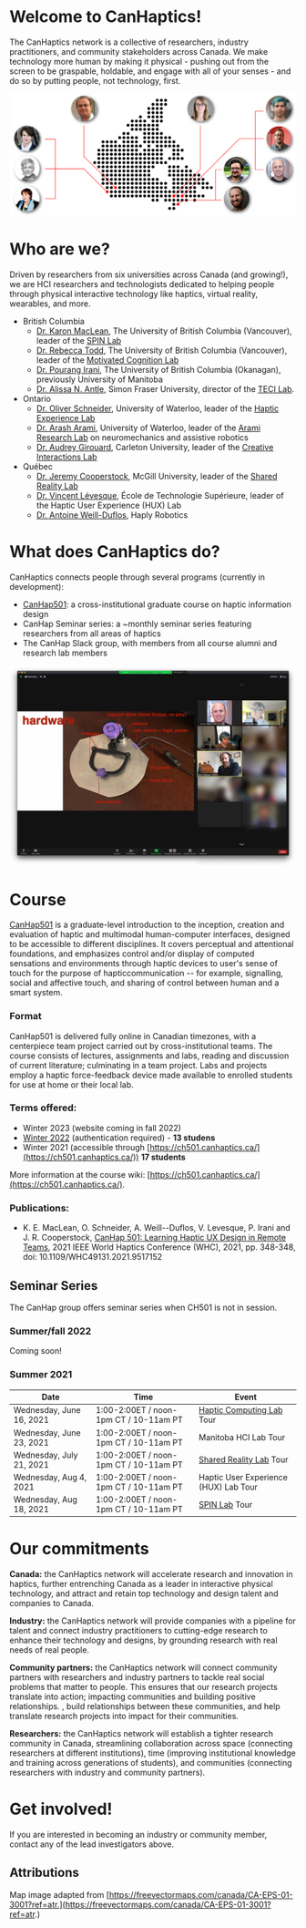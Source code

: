 # Welcome to CanHaptics!

The CanHaptics network is a collective of researchers, industry practitioners, and community stakeholders across Canada. We make technology more human by making it physical - pushing out from the screen to be graspable, holdable, and engage with all of your senses - and do so by putting people, not technology, first.

![Map of Canada with researchers](img/CanHaptics-NetworkImage-03-01.png)

# Who are we?
Driven by researchers from six universities across Canada (and growing!), we are HCI researchers and technologists dedicated to helping people through physical interactive technology like haptics, virtual reality, wearables, and more.

- British Columbia
  - [Dr. Karon MacLean](http://cs.ubc.ca/~maclean), The University of British Columbia (Vancouver), leader of the [SPIN Lab](https://www.cs.ubc.ca/labs/spin/frontpage)
  - [Dr. Rebecca Todd](https://psych.ubc.ca/profile/rebecca-todd/), The University of British Columbia (Vancouver), leader of the [Motivated Cognition Lab](https://mclab.psych.ubc.ca/)
  - [Dr. Pourang Irani](http://www.cs.umanitoba.ca/~irani/), The University of British Columbia (Okanagan), previously University of Manitoba
  - [Dr. Alissa N. Antle](https://www.sfu.ca/siat/people/research-faculty/alissa-antle.html), Simon Fraser University, director of the [TECI Lab](http://antle.iat.sfu.ca/).
- Ontario
  - [Dr. Oliver Schneider](http://oliverschneider.ca), University of Waterloo, leader of the [Haptic Experience Lab](https://uwaterloo.ca/haptic-experience-lab/)
  - [Dr. Arash Arami](https://www.aramilab.com/), University of Waterloo, leader of the [Arami Research Lab](https://www.aramilab.com/) on neuromechanics and assistive robotics
  - [Dr. Audrey Girouard](https://carleton.ca/scs/people/audrey-girouard/), Carleton University, leader of the [Creative Interactions Lab](https://cil.csit.carleton.ca/)
- Québec
  - [Dr. Jeremy Cooperstock](https://www.cim.mcgill.ca/~jer/), McGill University, leader of the [Shared Reality Lab](http://srl.mcgill.ca/)
  - [Dr. Vincent Lévesque](https://vlevesque.com/), École de Technologie Supérieure, leader of the Haptic User Experience (HUX) Lab
  - [Dr. Antoine Weill-Duflos](http://srl.mcgill.ca/~antoinew/), Haply Robotics

# What does CanHaptics do?

CanHaptics connects people through several programs (currently in development):
 - [CanHap501](http://ch501.canhaptics.ca): a cross-institutional graduate course on haptic information design
 - CanHap Seminar series: a ~monthly seminar series featuring researchers from all areas of haptics
 - The CanHap Slack group, with members from all course alumni and research lab members

![Screenshot of online course teaching about haptics](img/CanHap-WIP-imagecandidate.jpg)

# Course
[CanHap501](http://ch501.canhaptics.ca) is a graduate-level introduction to the inception, creation and evaluation of haptic and multimodal human-computer interfaces, designed to be accessible to different disciplines. It covers perceptual and attentional foundations, and emphasizes control and/or display of computed sensations and environments through haptic devices to user's sense of touch for the purpose of hapticcommunication -- for example,  signalling, social and affective touch, and sharing of control between human and a smart system. 

### Format
CanHap501 is delivered fully online in Canadian timezones, with a centerpiece team project carried out by cross-institutional teams. The course consists of lectures, assignments and labs, reading and discussion of current literature; culminating in a team project. Labs and projects employ a haptic force-feedback device made available to enrolled students for use at home or their local lab. 

### Terms offered:

 - Winter 2023 (website coming in fall 2022)
 - [Winter 2022](https://ch501.canhaptics.ca/en/2021_22) (authentication required) - **13 studens**
 - Winter 2021 (accessible through [https://ch501.canhaptics.ca/](https://ch501.canhaptics.ca/)) **17 students**

More information at the course wiki: [https://ch501.canhaptics.ca/](https://ch501.canhaptics.ca/).

### Publications:

 - K. E. MacLean, O. Schneider, A. Weill--Duflos, V. Levesque, P. Irani and J. R. Cooperstock, [CanHap 501: Learning Haptic UX Design in Remote Teams](https://ieeexplore.ieee.org/abstract/document/9517152), 2021 IEEE World Haptics Conference (WHC), 2021, pp. 348-348, doi: 10.1109/WHC49131.2021.9517152




## Seminar Series
The CanHap group offers seminar series when CH501 is not in session.


### Summer/fall 2022

Coming soon!

### Summer 2021

| Date        | Time  | Event           | 
| ------------- | ------------ | ------------ |
| Wednesday, June 16, 2021      | 1:00-2:00ET / noon-1pm CT / 10-11am PT | [Haptic Computing Lab](https://uwaterloo.ca/haptic-computing-lab/) Tour |
| Wednesday, June 23, 2021      | 1:00-2:00ET / noon-1pm CT / 10-11am PT | Manitoba HCI Lab Tour |
| Wednesday, July 21, 2021      | 1:00-2:00ET / noon-1pm CT / 10-11am PT | [Shared Reality Lab](http://srl.mcgill.ca/) Tour |
| Wednesday, Aug 4, 2021        | 1:00-2:00ET / noon-1pm CT / 10-11am PT | Haptic User Experience (HUX) Lab Tour |
| Wednesday, Aug 18, 2021       | 1:00-2:00ET / noon-1pm CT / 10-11am PT | [SPIN Lab](https://www.cs.ubc.ca/labs/spin/frontpage) Tour |

# Our commitments

**Canada:** the CanHaptics network will accelerate research and innovation in haptics, further entrenching Canada as a leader in interactive physical technology, and attract and retain top technology and design talent and companies to Canada.

**Industry:** the CanHaptics network will provide companies with a pipeline for talent and connect industry practitioners to cutting-edge research to enhance their technology and designs, by grounding research with real needs of real people.

**Community partners:** the CanHaptics network will connect community partners with researchers and industry partners to tackle real social problems that matter to people. This ensures that our research projects translate into action; impacting communities and building positive relationships. , build relationships between these communities, and help translate research projects into impact for their communities.

**Researchers:** the CanHaptics network will establish a tighter research community in Canada, streamlining collaboration across space (connecting researchers at different institutions), time (improving institutional knowledge and training across generations of students), and communities (connecting researchers with industry and community partners).

# Get involved!
If you are interested in becoming an industry or community member, contact any of the lead investigators above.


## Attributions

Map image adapted from [https://freevectormaps.com/canada/CA-EPS-01-3001?ref=atr.](https://freevectormaps.com/canada/CA-EPS-01-3001?ref=atr.)
